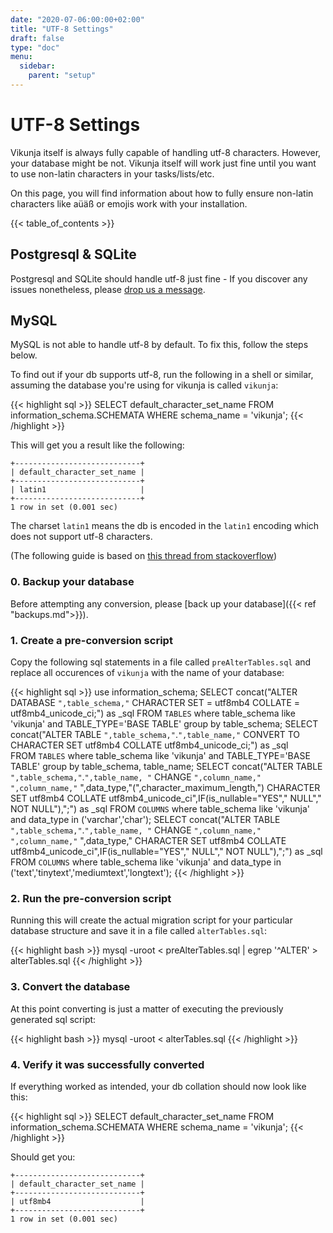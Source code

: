 ```yaml
---
date: "2020-07-06:00:00+02:00"
title: "UTF-8 Settings"
draft: false
type: "doc"
menu:
  sidebar:
    parent: "setup"
---
```


# UTF-8 Settings

Vikunja itself is always fully capable of handling utf-8 characters.
However, your database might be not. 
Vikunja itself will work just fine until you want to use non-latin characters in your tasks/lists/etc.

On this page, you will find information about how to fully ensure non-latin characters like aüäß or emojis work 
with your installation.

{{< table_of_contents >}}

## Postgresql & SQLite

Postgresql and SQLite should handle utf-8 just fine - If you discover any issues nonetheless, please 
[drop us a message](https://vikunja.io/contact/).

## MySQL

MySQL is not able to handle utf-8 by default.
To fix this, follow the steps below.

To find out if your db supports utf-8, run the following in a shell or similar, assuming the database 
you're using for vikunja is called `vikunja`:

{{< highlight sql >}}
SELECT default_character_set_name FROM information_schema.SCHEMATA WHERE schema_name = 'vikunja';
{{< /highlight >}}

This will get you a result like the following:

```
+----------------------------+
| default_character_set_name |
+----------------------------+
| latin1                     |
+----------------------------+
1 row in set (0.001 sec)
```

The charset `latin1` means the db is encoded in the `latin1` encoding which does not support utf-8 characters.

(The following guide is based on [this thread from stackoverflow](https://dba.stackexchange.com/a/104866))

### 0. Backup your database

Before attempting any conversion, please [back up your database]({{< ref "backups.md">}}).

### 1. Create a pre-conversion script

Copy the following sql statements in a file called `preAlterTables.sql` and replace all occurences of `vikunja` with 
the name of your database:

{{< highlight sql >}}
use information_schema;
SELECT concat("ALTER DATABASE `",table_schema,"` CHARACTER SET = utf8mb4 COLLATE = utf8mb4_unicode_ci;") as _sql 
FROM `TABLES` where table_schema like 'vikunja' and TABLE_TYPE='BASE TABLE' group by table_schema;
SELECT concat("ALTER TABLE `",table_schema,"`.`",table_name,"` CONVERT TO CHARACTER SET utf8mb4 COLLATE utf8mb4_unicode_ci;") as _sql  
FROM `TABLES` where table_schema like 'vikunja' and TABLE_TYPE='BASE TABLE' group by table_schema, table_name;
SELECT concat("ALTER TABLE `",table_schema,"`.`",table_name, "` CHANGE `",column_name,"` `",column_name,"` ",data_type,"(",character_maximum_length,") CHARACTER SET utf8mb4 COLLATE utf8mb4_unicode_ci",IF(is_nullable="YES"," NULL"," NOT NULL"),";") as _sql 
FROM `COLUMNS` where table_schema like 'vikunja' and data_type in ('varchar','char');
SELECT concat("ALTER TABLE `",table_schema,"`.`",table_name, "` CHANGE `",column_name,"` `",column_name,"` ",data_type," CHARACTER SET utf8mb4 COLLATE utf8mb4_unicode_ci",IF(is_nullable="YES"," NULL"," NOT NULL"),";") as _sql 
FROM `COLUMNS` where table_schema like 'vikunja' and data_type in ('text','tinytext','mediumtext','longtext');
{{< /highlight >}}

### 2. Run the pre-conversion script

Running this will create the actual migration script for your particular database structure and save it in a file called `alterTables.sql`:

{{< highlight bash >}}
mysql -uroot < preAlterTables.sql | egrep '^ALTER' > alterTables.sql
{{< /highlight >}}

### 3. Convert the database

At this point converting is just a matter of executing the previously generated sql script:

{{< highlight bash >}}
mysql -uroot < alterTables.sql
{{< /highlight >}}

### 4. Verify it was successfully converted

If everything worked as intended, your db collation should now look like this:

{{< highlight sql >}}
SELECT default_character_set_name FROM information_schema.SCHEMATA WHERE schema_name = 'vikunja';
{{< /highlight >}}

Should get you:

```
+----------------------------+
| default_character_set_name |
+----------------------------+
| utf8mb4                    |
+----------------------------+
1 row in set (0.001 sec)
```
